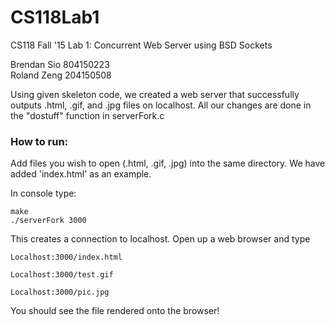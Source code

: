 # CS118Lab1
CS118 Fall '15 Lab 1: Concurrent Web Server using BSD Sockets

Brendan Sio 804150223  
Roland Zeng 204150508

Using given skeleton code, we created a web server that successfully outputs .html, .gif, and .jpg files on localhost. All our changes are done in the "dostuff" function in serverFork.c

### How to run:

Add files you wish to open (.html, .gif, .jpg) into the same directory. We have added 'index.html' as an example.

In console type:
```
make
./serverFork 3000
```
This creates a connection to localhost. Open up a web browser and type 
```
Localhost:3000/index.html
```
```
Localhost:3000/test.gif
```
```
Localhost:3000/pic.jpg
```
You should see the file rendered onto the browser!
